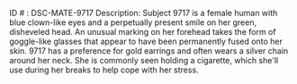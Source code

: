 ID # : DSC-MATE-9717
Description: Subject 9717 is a female human with blue clown-like eyes and a perpetually present smile on her green, disheveled head. An unusual marking on her forehead takes the form of goggle-like glasses that appear to have been permanently fused onto her skin. 9717 has a preference for gold earrings and often wears a silver chain around her neck. She is commonly seen holding a cigarette, which she'll use during her breaks to help cope with her stress.